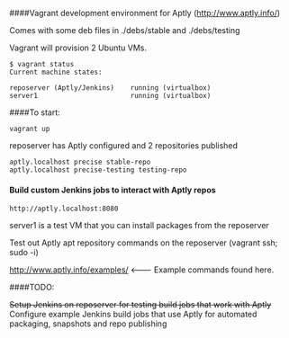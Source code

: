 ####Vagrant development environment for Aptly (http://www.aptly.info/)

Comes with some deb files in ./debs/stable and ./debs/testing

Vagrant will provision 2 Ubuntu VMs.  

```
$ vagrant status
Current machine states:

reposerver (Aptly/Jenkins)    running (virtualbox)
server1                       running (virtualbox)
```

####To start:

```
vagrant up
```

reposerver has Aptly configured and 2 repositories published
```
aptly.localhost precise stable-repo
aptly.localhost precise-testing testing-repo
```

#### Build custom Jenkins jobs to interact with Aptly repos
```
http://aptly.localhost:8080
```

server1 is a test VM that you can install packages from the reposerver

Test out Aptly apt repository commands on the reposerver (vagrant ssh; sudo -i)

http://www.aptly.info/examples/ <--- Example commands found here.


####TODO:

~~Setup Jenkins on reposerver for testing build jobs that work with Aptly~~
Configure example Jenkins build jobs that use Aptly for automated packaging, snapshots and repo publishing


